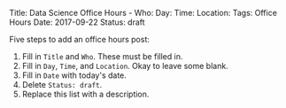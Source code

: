 Title: Data Science Office Hours -
Who:
Day:
Time:
Location:
Tags: Office Hours
Date: 2017-09-22
Status: draft

Five steps to add an office hours post:

1. Fill in `Title` and `Who`. These must be filled in.
2. Fill in `Day`, `Time`, and `Location`. Okay to leave some blank.
3. Fill in `Date` with today's date.
4. Delete `Status: draft`.
5. Replace this list with a description.

